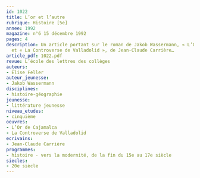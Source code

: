 ```yaml
---
id: 1022
title: L’or et l’autre 
rubrique: Histoire [5e]
annee: 1992
magazine: n°6 15 décembre 1992
pages: 4
description: Un article portant sur le roman de Jakob Wassermann, « L’Or de Cajamalca »
  et « La Controverse de Valladolid », de Jean-Claude Carrière…
article_pdf: 1022.pdf
revue: L’école des lettres des collèges
auteurs:
- Élise Feller
auteur_jeunesse:
- Jakob Wassermann
disciplines:
- histoire-géographie
jeunesse:
- littérature jeunesse
niveau_etudes:
- cinquième
oeuvres:
- L’Or de Cajamalca
- La Controverse de Valladolid
ecrivains:
- Jean-Claude Carrière
programmes:
- histoire - vers la modernité, de la fin du 15e au 17e siècle
siecles:
- 20e siècle
---
```

